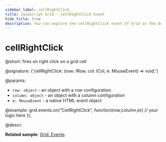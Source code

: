 ```yaml
---
sidebar_label: cellRightClick
title: JavaScript Grid - cellRightClick Event 
hide_title: true
description: You can explore the cellRightClick event of Grid in the documentation of the DHTMLX JavaScript UI library. Browse developer guides and API reference, try out code examples and live demos, and download a free 30-day evaluation version of DHTMLX Suite 7.
---
```

 
# cellRightClick

@short: fires on right click on a grid cell

@signature: {'cellRightClick: (row: IRow, col: ICol, e: MouseEvent) => void;'}

@params:
- `row: object` - an object with a row configuration
- `column: object` - an object with a column configuration
- `e: MouseEvent` - a native HTML event object

@example:
grid.events.on("CellRightClick", function(row,column,e){
     // your logic here
});

@descr:

**Related sample**: [Grid. Events](https://snippet.dhtmlx.com/9zeyp4ds)
